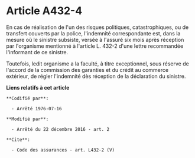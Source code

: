# Article A432-4

En cas de réalisation de l'un des risques politiques, catastrophiques, ou de transfert couverts par la police, l'indemnité
correspondante est, dans la mesure où le sinistre subsiste, versée à l'assuré six mois après réception par l'organisme
mentionné à l'article L. 432-2 d'une lettre recommandée l'informant de ce sinistre. 

Toutefois, ledit organisme a la faculté, à titre exceptionnel, sous réserve de l'accord de la commission des garanties et du
crédit au commerce extérieur, de régler l'indemnité dès réception de la déclaration du sinistre.

**Liens relatifs à cet article**

	**Codifié par**:

	  - Arrêté 1976-07-16

	**Modifié par**:

	  - Arrêté du 22 décembre 2016 - art. 2

	**Cite**:

	  - Code des assurances - art. L432-2 (V)
